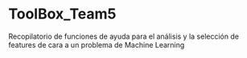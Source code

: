 # ToolBox_Team5
Recopilatorio de funciones de ayuda para el análisis y la selección de features de cara a un problema de Machine Learning
